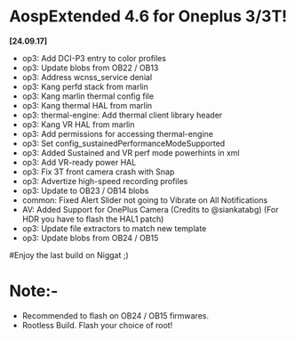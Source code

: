 # AospExtended 4.6 for Oneplus 3/3T!

**[24.09.17]** 

- op3: Add DCI-P3 entry to color profiles
- op3: Update blobs from OB22 / OB13
- op3: Address wcnss_service denial 
- op3: Kang perfd stack from marlin 
- op3: Kang marlin thermal config file 
- op3: Kang thermal HAL from marlin 
- op3: thermal-engine: Add thermal client library header
- op3: Kang VR HAL from marlin
- op3: Add permissions for accessing thermal-engine 
- op3: Set config_sustainedPerformanceModeSupported
- op3: Added Sustained and VR perf mode powerhints in xml 
- op3: Add VR-ready power HAL
- op3: Fix 3T front camera crash with Snap 
- op3: Advertize high-speed recording profiles 
- op3: Update to OB23 / OB14 blobs
- common: Fixed Alert Slider not going to Vibrate on All Notifications
- AV: Added Support for OnePlus Camera (Credits to @siankatabg) (For HDR you have to flash the HAL1 patch)
- op3: Update file extractors to match new template 
- op3: Update blobs from OB24 / OB15

#Enjoy the last build on Niggat ;)

# Note:-
- Recommended to flash on OB24 / OB15 firmwares.
- Rootless Build. Flash your choice of root!
